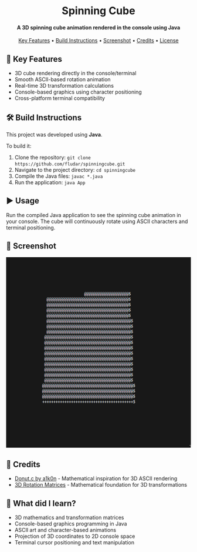 <h1 align="center"> 
  Spinning Cube
  <br>
</h1>

<h4 align="center">A 3D spinning cube animation rendered in the console using Java</h4>

<p align="center">
  <a href="#key-features">Key Features</a> •
  <a href="#build-instructions">Build Instructions</a> •
  <a href="#screenshot">Screenshot</a> •
  <a href="#credits">Credits</a> •
  <a href="#license">License</a>
</p>



## 🧮 Key Features
 - 3D cube rendering directly in the console/terminal
 - Smooth ASCII-based rotation animation
 - Real-time 3D transformation calculations
 - Console-based graphics using character positioning
 - Cross-platform terminal compatibility



## 🛠 Build Instructions

This project was developed using **Java**.  

To build it:
1. Clone the repository: `git clone https://github.com/fludar/spinningcube.git`
2. Navigate to the project directory: `cd spinningcube`
3. Compile the Java files: `javac *.java`
4. Run the application: `java App`


## ▶️ Usage 

Run the compiled Java application to see the spinning cube animation in your console. The cube will continuously rotate using ASCII characters and terminal positioning.

## 📸 Screenshot

![Demo](resources/demo.gif)

## 🙏 Credits

- [Donut.c by a1k0n](https://www.a1k0n.net/2011/07/20/donut-math.html) - Mathematical inspiration for 3D ASCII rendering
- [3D Rotation Matrices](https://en.wikipedia.org/wiki/Rotation_matrix) - Mathematical foundation for 3D transformations

## 📖 What did I learn?

- 3D mathematics and transformation matrices
- Console-based graphics programming in Java
- ASCII art and character-based animations
- Projection of 3D coordinates to 2D console space
- Terminal cursor positioning and text manipulation